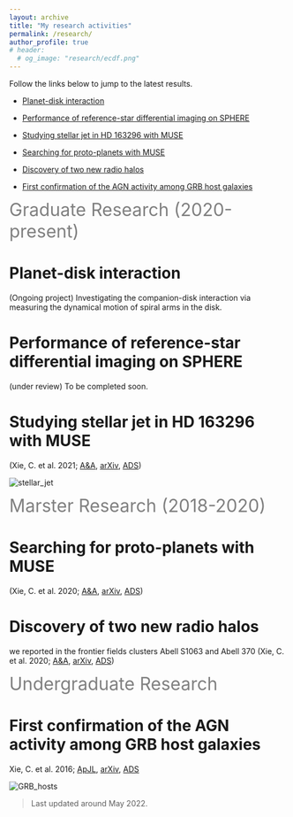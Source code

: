 ```yaml
---
layout: archive
title: "My research activities"
permalink: /research/
author_profile: true
# header:
  # og_image: "research/ecdf.png"
---
```


Follow the links below to jump to the latest results.

* [Planet-disk interaction](#planet-disk-interaction)


* [Performance of reference-star differential imaging on SPHERE](#performance-of-reference-star-differential-imaging-on-sphere)


* [Studying stellar jet in HD 163296 with MUSE](#studying-stellar-jet-in-hd-163296-with-muse)


* [Searching for proto-planets with MUSE](#searching-for-proto-planets-with-muse)


* [Discovery of two new radio halos](#discovery-of-two-new-radio-halos)


* [First confirmation of the AGN activity among GRB host galaxies](#first-confirmation-of-the-agn-activity-among-grb-host-galaxies)


<!-- * [Custom foo description](#foo) -->



<!-- <span style="color:gary">some *blue* text</span>. -->







<span style="color:gray"><font size="6">Graduate Research (2020-present)</font></span>


# Planet-disk interaction 

(Ongoing project)
Investigating the companion-disk interaction via measuring the dynamical motion of spiral arms in the disk.


# Performance of reference-star differential imaging on SPHERE
(under review) To be completed soon.


# Studying stellar jet in HD 163296 with MUSE 

(Xie, C. et al. 2021; [A&A](https://www.aanda.org/articles/aa/pdf/2021/06/aa40602-21.pdf), [arXiv](https://arxiv.org/pdf/2106.01661.pdf), [ADS](https://ui.adsabs.harvard.edu/abs/2021A%26A...650L...6X/abstract))

![stellar_jet](/Chen_Xie/images/research/SN_v_map_jet_paper.png)



 <!-- <font size="6">Marster Research (2018-2020)</font> -->
<span style="color:gray"><font size="6">Marster Research (2018-2020)</font></span>

# Searching for proto-planets with MUSE
(Xie, C. et al. 2020; [A&A](https://www.aanda.org/articles/aa/pdf/2020/12/aa38242-20.pdf), [arXiv](https://arxiv.org/pdf/2011.08043.pdf), [ADS](https://ui.adsabs.harvard.edu/abs/2020A%26A...644A.149X/abstract))





# Discovery of two new radio halos

we reported
 in the frontier fields clusters Abell S1063 and Abell 370
(Xie, C. et al. 2020; [A&A](https://www.aanda.org/articles/aa/pdf/2020/04/aa36953-19.pdf), [arXiv](https://arxiv.org/pdf/2001.04725.pdf), [ADS](https://ui.adsabs.harvard.edu/abs/2020A%26A...636A...3X/abstract))






 <!-- <font size="6">Undergraduate Research</font> -->
<span style="color:gray"><font size="6">Undergraduate Research</font></span>

# First confirmation of the AGN activity among GRB host galaxies 
<!-- ([A&A](), ADS, arXiv) -->

Xie, C. et al. 2016; [ApJL](https://iopscience.iop.org/article/10.3847/2041-8205/824/2/L17/pdf), [arXiv](https://arxiv.org/pdf/1606.00140.pdf), [ADS](https://ui.adsabs.harvard.edu/abs/2016ApJ...824L..17X/abstract) 

![GRB_hosts](/Chen_Xie/images/research/GRB_hosts.png)
 

<!-- # Foo -->





> Last updated around May 2022.